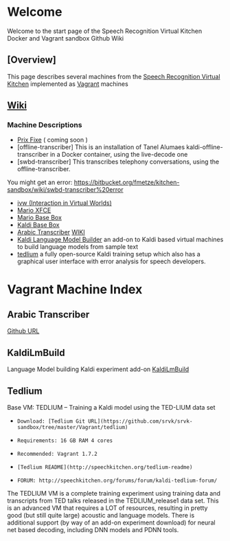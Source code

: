 # Welcome
Welcome to the start page of the Speech Recognition Virtual Kitchen Docker and Vagrant sandbox Github Wiki

## [Overview]
This page describes several machines from the [Speech Recognition Virtual Kitchen](http://speechkitchen.org) implemented as [Vagrant](https://www.vagrantup.com/) machines

## [Wiki](https://github.com/srvk/srvk-sandbox/wiki/browse/VagrantMachines) ##

### Machine Descriptions
* [Prix Fixe]() ( coming soon )
* [offline-transcriber] This is an installation of Tanel Alumaes kaldi-offline-transcriber in a Docker container, using the live-decode one
* [swbd-transcriber] This transcribes telephony conversations, using the offline-transcriber.

You might get an error: https://bitbucket.org/fmetze/kitchen-sandbox/wiki/swbd-transcriber%20error 
* [ivw (Interaction in Virtual Worlds)](https://github.com/srvk/srvk-sandbox/tree/master/Vagrant/ivw)
* [Mario XFCE](https://github.com/srvk/srvk-sandbox/tree/master/Vagrant/Mario-XFCE)
* [Mario Base Box](https://github.com/srvk/srvk-sandbox/tree/master/Vagrant/Mario-base)
* [Kaldi Base Box](https://github.com/srvk/srvk-sandbox/tree/master/Vagrant/Mario-kaldi)
* [Arabic Transcriber](https://github.com/srvk/srvk-sandbox/tree/master/Vagrant/Arabic-transcriber)
 [WIKI](https://github.com/srvk/srvk-sandbox/wiki/ArabicTranscriber)
* [Kaldi Language Model Builder](https://github.com/srvk/srvk-sandbox/wiki/browse/VagrantMachines/KaldiLmBuild) an add-on to Kaldi based virtual machines to build language models from sample text
* [tedlium](https://github.com/srvk/srvk-sandbox/tree/master/Vagrant/tedlium) a fully open-source Kaldi training setup which also has a graphical user interface with error analysis for speech developers.

# Vagrant Machine Index #

## Arabic Transcriber ##
[Github URL](https://github.com/srvk/srvk-sandbox/tree/master/Vagrant/Arabic-transcriber)

## KaldiLmBuild ##
Language Model building Kaldi experiment add-on
[KaldiLmBuild](https://github.com/srvk/srvk-sandbox/wiki/Kaldi-Language-Model-Build)

## Tedlium ##

Base VM: TEDLIUM – Training a Kaldi model using the TED-LIUM data set

*     Download: [Tedlium Git URL](https://github.com/srvk/srvk-sandbox/tree/master/Vagrant/tedlium)
*     Requirements: 16 GB RAM 4 cores
*     Recommended: Vagrant 1.7.2
*     [Tedlium README](http://speechkitchen.org/tedlium-readme)
*     FORUM: http://speechkitchen.org/forums/forum/kaldi-tedlium-forum/

The TEDLIUM VM is a complete training experiment using training data and transcripts from TED talks released in the TEDLIUM_release1 data set. This is an advanced VM that requires a LOT of resources, resulting in pretty good (but still quite large) acoustic and language models. There is additional support (by way of an add-on experiment download) for neural net based decoding, including DNN models and PDNN tools.
